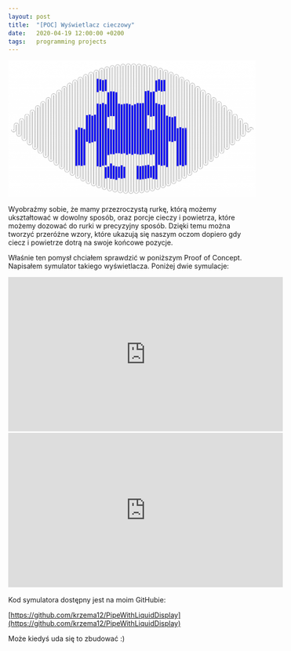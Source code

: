 ```yaml
---
layout: post
title:  "[POC] Wyświetlacz cieczowy"
date:   2020-04-19 12:00:00 +0200
tags:   programming projects
---
```


![Przykład](/assets/Liquid-1024x565.png)

Wyobraźmy sobie, że mamy przezroczystą rurkę, którą możemy ukształtować w dowolny sposób, oraz porcje cieczy i
powietrza, które możemy dozować do rurki w precyzyjny sposób. Dzięki temu można tworzyć przeróżne wzory, które ukazują
się naszym oczom dopiero gdy ciecz i powietrze dotrą na swoje końcowe pozycje.

Właśnie ten pomysł chciałem sprawdzić w poniższym Proof of Concept. Napisałem symulator takiego wyświetlacza. Poniżej
dwie symulacje:

<iframe width="560" height="315" src="https://www.youtube.com/embed/UTgLZqh54_E" title="YouTube video player"
frameborder="0" allow="accelerometer; autoplay; clipboard-write; encrypted-media; gyroscope; picture-in-picture"
allowfullscreen></iframe>

<iframe width="560" height="315" src="https://www.youtube.com/embed/K39X4eilpRA" title="YouTube video player"
frameborder="0" allow="accelerometer; autoplay; clipboard-write; encrypted-media; gyroscope; picture-in-picture"
allowfullscreen></iframe>

Kod symulatora dostępny jest na moim GitHubie:

[https://github.com/krzema12/PipeWithLiquidDisplay](https://github.com/krzema12/PipeWithLiquidDisplay)

Może kiedyś uda się to zbudować :)

